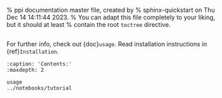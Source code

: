 % ppi documentation master file, created by
% sphinx-quickstart on Thu Dec 14 14:11:44 2023.
% You can adapt this file completely to your liking, but it should at least
% contain the root `toctree` directive.

```{include} ../../README.md
```

For further info, check out {doc}`usage`.
Read installation instructions in {ref}`Installation`.

```{toctree}
:caption: 'Contents:'
:maxdepth: 2

usage
../notebooks/tutorial
```
